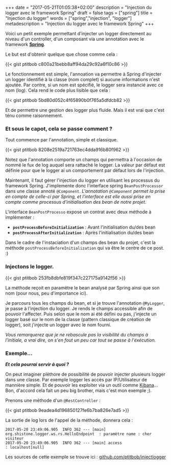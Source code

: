 +++
date = "2017-05-21T01:05:38+02:00"
description = "Injection du logger avec le framework Spring"
draft = false
tags = ["spring"]
title = "Injection du logger"
words = ["spring","injection", "logger"]
metadescription = "Injection du logger avec le framework Spring"
+++

Voici un petit exemple permettant d'injecter un logger directement au niveau d'un controller, d'un composant via une annotation avec le framework **[Spring](https://spring.io/)**.

Le but est d'obtenir quelque que chose comme cela :

{{< gist ptitbob c800a21bebb8aff94da29c92a6f10c86 >}}

Le fonctionnement est simple, l'annoation va permettre à Spring d'injecter un logger identifié à la classe (nom complet) si aucune informations n'est ajoutée.
Par contre, si un nom est spécifié, le logger sera instancié avec ce nom (log).
Cela rend le code plus lisible que cela : 

{{< gist ptitbob 5bd80d052c4f65890b0f765a5dfdcb82 >}}

Et de permettre une gestion des logger plus fluide. Mais il est vrai que c'est ténu comme raisonnement.

### Et sous le capot, cela se passe comment ?

Tout commence par l'annotation, simple et classique.

{{< gist ptitbob 8208e2519a721763ec4dda916b80f962 >}}

Notez que l'annotation comporte un champs qui permettra à l'occasion de nommé le fux de log auquel sera rattaché le logger.
La valeur par défaut est définie pour que le logger ai un comportement par défaut lors de l'injection.

Maintenant, il faut gérer l'injection du logger en utilisant les processus du framework Spring.
J'implemente donc l'interface spring `BeanPostProcessor` dans une classe annoté `@Component`. 
*L'annotation `@Component` permet la prise en compte de celle-ci par Spring, et l'interface est elle aussi prise en compte comme processus d'initialisation des bean de notre projet.*

L'interface `BeanPostProcesso` expose un contrat avec deux méthode à implémenter : 

* **`postProcessBeforeInitialization`** : Avant l'initialisation du/des bean
* **`postProcessAfterInitialization`** : Après l'initialisation du/des bean

Dans le cadre de l'instaciation d'un champs des bean du projet, c'est la méthode `postProcessBeforeInitialization` qui va être le centre de ce post. :)

### Injectons le logger.

{{< gist ptitbob 253fb8dbfe819f347c227175a9142f56 >}}

La méthode reçoit en paramètre le bean analysé par Spring ainsi que son nom (pour nous, peu d'importance ici).

Je parcours tous les champs du bean, et si je trouve l'annotation `@MyLogger`, je passe à l'injection du logger.
Je rends le champs accessible afin de pouvoir l'affecter.
Puis selon que le nom ai été défini ou pas, j'injecte un logger basé sur le nom de la classe (pattern classique de création de logger), soit j'injecte un logger avec le nom fourni.

*Vous remarquerez que je ne rebascule pas la visibilité du champs à l'initiale, a vrai dire, on s'en fout un peu car tout se passe à l'éxécution.*

### Exemple...

***Et cela pourrai servir à quoi ?***

On peut imaginer pléthore de possibilité de pouvoir injecter plusieurs logger dans une classe.
Par exemple logger les accès par IP/Utilisateur de mannière simple.
Et de pouvoir les exploiter via un outil comme [Kibana](https://www.elastic.co/fr/products/kibana)...
Bon, d'accord cela fait un peu big brother, mais c'est mon exemple ;).

Prenons une méthode d'un `@RestController` :

{{< gist ptitbob 9eadea4d196850127fe6b7ba826e7ad5 >}}

La sortie de log lors de l'appel de la méthode, donnera cela : 

```
2017-05-20 23:49:06.905  INFO 362 --- [main] org.shistone.logger.ws.rs.HelloEndpoint  : paramètre name : cher visiteur
2017-05-20 23:49:06.905  INFO 362 --- [main] access                                   : localhost[null]
```

Les sources de cette exemple se trouve ici : [github.com/ptitbob/injectlogger](https://github.com/ptitbob/injectlogger)

